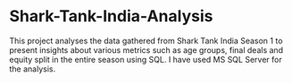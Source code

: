 # Shark-Tank-India-Analysis
This project analyses the data gathered from Shark Tank India Season 1 to present insights about various metrics such as age groups,
final deals and equity split in the entire season using SQL. I have used MS SQL Server for the analysis.
